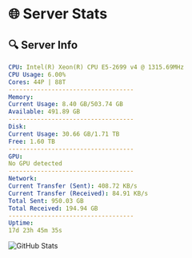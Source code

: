 # 🌐 Server Stats
## 🔍 Server Info
```yaml
CPU: Intel(R) Xeon(R) CPU E5-2699 v4 @ 1315.69MHz
CPU Usage: 6.00%
Cores: 44P | 88T
-----------------------------------
Memory:
Current Usage: 8.40 GB/503.74 GB
Available: 491.89 GB
-----------------------------------
Disk:
Current Usage: 30.66 GB/1.71 TB
Free: 1.60 TB
-----------------------------------
GPU:
No GPU detected
-----------------------------------
Network:
Current Transfer (Sent): 408.72 KB/s
Current Transfer (Received): 84.91 KB/s
Total Sent: 950.03 GB
Total Received: 194.94 GB
-----------------------------------
Uptime:
17d 23h 45m 35s
```
![GitHub Stats](https://img.shields.io/badge/Updated-2025-05-07_16:54:23-blue)
